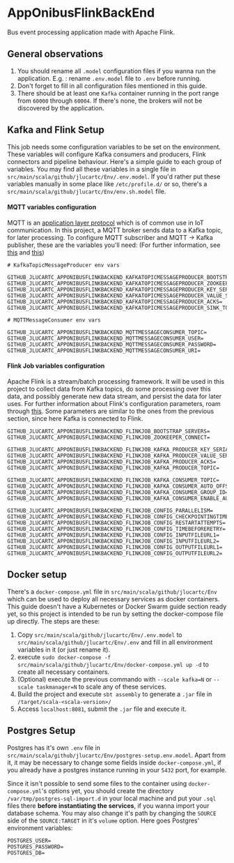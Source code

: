# AppOnibusFlinkBackEnd

Bus event processing application made with Apache Flink.

## General observations

1. You should rename all `.model` configuration files if you wanna run the application.
E.g. : rename `.env.model` file to `.env` before running.<br>
2. Don't forget to fill in all configuration files mentioned in this guide.<br>
3. There should be at least one `Kafka` container running in the port range from `60000` through `60004`. If there's none, 
the brokers will not be discovered by the application.


## Kafka and Flink Setup

This job needs some configuration variables to be set on the environment. These variables will configure Kafka consumers
and producers, Flink connectors and pipeline behaviour. Here's a simple guide to each group of variables. You may find all
these variables in a single file in `src/main/scala/github/jlucartc/Env/.env.model`. If you'd rather put these variables
manually in some place like `/etc/profile.d/` or so, there's a `src/main/scala/github/jlucartc/Env/env.sh.model` file.

#### MQTT variables configuration
MQTT is an [application layer protocol](https://en.wikipedia.org/wiki/MQTT) which is of common use in IoT communication.
In this project, a MQTT broker sends data to a Kafka topic, for later processing. 
To configure MQTT subscriber and MQTT -> Kafka publisher, these are the variables you'll need: (For further
information, see [this](https://www.eclipse.org/paho/clients/java/) and [this](https://kafka.apache.org/documentation/#producerconfigs))

```
# KafkaTopicMessageProducer env vars

GITHUB_JLUCARTC_APPONIBUSFLINKBACKEND_KAFKATOPICMESSAGEPRODUCER_BOOTSTRAP_SERVERS=
GITHUB_JLUCARTC_APPONIBUSFLINKBACKEND_KAFKATOPICMESSAGEPRODUCER_ZOOKEEPER_CONNECT=
GITHUB_JLUCARTC_APPONIBUSFLINKBACKEND_KAFKATOPICMESSAGEPRODUCER_KEY_SERIALIZER=
GITHUB_JLUCARTC_APPONIBUSFLINKBACKEND_KAFKATOPICMESSAGEPRODUCER_VALUE_SERIALIZER=
GITHUB_JLUCARTC_APPONIBUSFLINKBACKEND_KAFKATOPICMESSAGEPRODUCER_ACKS=
GITHUB_JLUCARTC_APPONIBUSFLINKBACKEND_KAFKATOPICMESSAGEPRODUCER_SINK_TOPIC=

# MQTTMessageConsumer env vars

GITHUB_JLUCARTC_APPONIBUSFLINKBACKEND_MQTTMESSAGECONSUMER_TOPIC=
GITHUB_JLUCARTC_APPONIBUSFLINKBACKEND_MQTTMESSAGECONSUMER_USER=
GITHUB_JLUCARTC_APPONIBUSFLINKBACKEND_MQTTMESSAGECONSUMER_PASSWORD=
GITHUB_JLUCARTC_APPONIBUSFLINKBACKEND_MQTTMESSAGECONSUMER_URI=

```

#### Flink Job variables configuration

Apache Flink is a stream/batch processing framework. It will be used in this project to collect data from Kafka
topics, do some processing over this data, and possibly generate new data stream, and persist the data for later uses.
For further information about Flink's configuration 
parameters, roam through [this](https://ci.apache.org/projects/flink/flink-docs-release-1.10/).
Some parameters are similar to the ones from the previous section, since here Kafka is connected to Flink.
```
GITHUB_JLUCARTC_APPONIBUSFLINKBACKEND_FLINKJOB_BOOTSTRAP_SERVERS=
GITHUB_JLUCARTC_APPONIBUSFLINKBACKEND_FLINKJOB_ZOOKEEPER_CONNECT=

GITHUB_JLUCARTC_APPONIBUSFLINKBACKEND_FLINKJOB_KAFKA_PRODUCER_KEY_SERIALIZER=
GITHUB_JLUCARTC_APPONIBUSFLINKBACKEND_FLINKJOB_KAFKA_PRODUCER_VALUE_SERIALIZER=
GITHUB_JLUCARTC_APPONIBUSFLINKBACKEND_FLINKJOB_KAFKA_PRODUCER_ACKS=
GITHUB_JLUCARTC_APPONIBUSFLINKBACKEND_FLINKJOB_KAFKA_PRODUCER_TOPIC=

GITHUB_JLUCARTC_APPONIBUSFLINKBACKEND_FLINKJOB_KAFKA_CONSUMER_TOPIC=
GITHUB_JLUCARTC_APPONIBUSFLINKBACKEND_FLINKJOB_KAFKA_CONSUMER_AUTO_OFFSET_RESET=
GITHUB_JLUCARTC_APPONIBUSFLINKBACKEND_FLINKJOB_KAFKA_CONSUMER_GROUP_ID=
GITHUB_JLUCARTC_APPONIBUSFLINKBACKEND_FLINKJOB_KAFKA_CONSUMER_ENABLE_AUTO_COMMIT=

GITHUB_JLUCARTC_APPONIBUSFLINKBACKEND_FLINKJOB_CONFIG_PARALLELISM=
GITHUB_JLUCARTC_APPONIBUSFLINKBACKEND_FLINKJOB_CONFIG_CHECKPOINTINGTIMEINTERVAL=
GITHUB_JLUCARTC_APPONIBUSFLINKBACKEND_FLINKJOB_CONFIG_RESTARTATTEMPTS=
GITHUB_JLUCARTC_APPONIBUSFLINKBACKEND_FLINKJOB_CONFIG_TIMEBEFORERETRY=
GITHUB_JLUCARTC_APPONIBUSFLINKBACKEND_FLINKJOB_CONFIG_INPUTFILEURL1=
GITHUB_JLUCARTC_APPONIBUSFLINKBACKEND_FLINKJOB_CONFIG_INPUTFILEURL2=
GITHUB_JLUCARTC_APPONIBUSFLINKBACKEND_FLINKJOB_CONFIG_OUTPUTFILEURL1=
GITHUB_JLUCARTC_APPONIBUSFLINKBACKEND_FLINKJOB_CONFIG_OUTPUTFILEURL2=
```

## Docker setup
There's a `docker-compose.yml` file in `src/main/scala/github/jlucartc/Env` which can be used to deploy all necessary
services as docker containers. This guide doesn't have a Kubernetes or Docker Swarm guide section ready yet, so this project is
intended to be run by setting the docker-compose file up directly. The steps are these:

1. Copy `src/main/scala/github/jlucartc/Env/.env.model` to `src/main/scala/github/jlucartc/Env/.env` and fill in all
   environment variables in it (or just rename it).<br>
2. execute `sudo docker-compose -f src/main/scala/github/jlucartc/Env/docker-compose.yml up -d` to create all
   necessary containers.<br>
3. (Optional) execute the previous commando with `--scale kafka=N` or `--scale taskmanager=N` to scale any of these services.
4. Build the project and execute `sbt assembly` to generate a `.jar` file in `/target/scala-<scala-version>/`<br>
5. Access `localhost:8081`, submit the `.jar` file and execute it.

## Postgres Setup

Postgres has it's own `.env` file in `src/main/scala/github/jlucartc/Env/postgres-setup.env.model`.
Apart from it, it may be necessary to change some fields inside `docker-compose.yml`, if you already have a postgres
instance running in your `5432` port, for example.

Since it isn't possible to send some files to the container using `docker-compose.yml`'s options yet, you should create the directory `/var/tmp/postgres-sql-import.d`
in your local machine and put your `.sql` files there <b>before instantiating the services</b>, if you wanna import your database schema.
You may also change it's path by changing the `SOURCE` side of the `SOURCE:TARGET` in it's `volume` option.
Here goes Postgres' environment variables:

```
POSTGRES_USER=
POSTGRES_PASSWORD=
POSTGRES_DB=
```